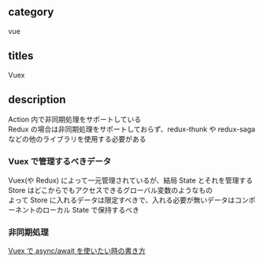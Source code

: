 ## category

vue

## titles

Vuex

## description

Action 内で非同期処理をサポートしている  
Redux の場合は非同期処理をサポートしておらず、redux-thunk や redux-saga などの他のライブラリを使用する必要がある

### Vuex で管理するべきデータ

Vuex(や Redux) によって一元管理されているが、結局 State とそれを管理する Store はどこからでもアクセスできるグローバル変数のようなもの  
よって Store に入れるデータは限定すべきで、入れる必要が無いデータはコンポーネントのローカル State で保持するべき

### 非同期処理

<a href="https://qiita.com/kurosame/items/7f4a039d1c8a72df543f" target="_blank">Vuex で async/await を使いたい時の書き方</a>
